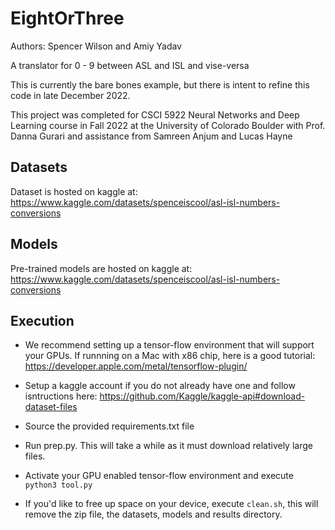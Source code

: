 # EightOrThree
Authors: Spencer Wilson and Amiy Yadav

A translator for 0 - 9 between ASL and ISL and vise-versa

This is currently the bare bones example, but there is intent to refine this code in late December 2022.

This project was completed for CSCI 5922 Neural Networks and Deep Learning course in Fall 2022 at the University of Colorado Boulder with Prof. Danna Gurari and assistance from Samreen Anjum and Lucas Hayne


## Datasets
Dataset is hosted on kaggle at: https://www.kaggle.com/datasets/spenceiscool/asl-isl-numbers-conversions


## Models
Pre-trained models are hosted on kaggle at: https://www.kaggle.com/datasets/spenceiscool/asl-isl-numbers-conversions


## Execution
- We recommend setting up a tensor-flow environment that will support your GPUs. If runnning on a Mac with x86 chip, here is a good tutorial: https://developer.apple.com/metal/tensorflow-plugin/
- Setup a kaggle account if you do not already have one and follow isntructions here: https://github.com/Kaggle/kaggle-api#download-dataset-files
- Source the provided requirements.txt file
- Run prep.py. This will take a while as it must download relatively large files.
- Activate your GPU enabled tensor-flow environment and execute `python3 tool.py`

- If you'd like to free up space on your device, execute `clean.sh`, this will remove the zip file, the datasets, models and results directory.

